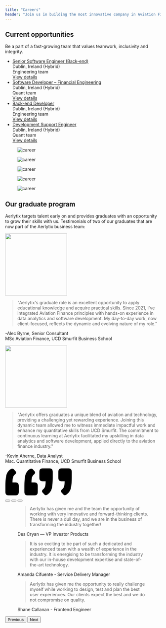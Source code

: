```yaml
---
title: "Careers"
header: "Join us in building the most innovative company in Aviation Finance Technology"
---
```


<article class="my-5 py-5">
  <div class="container">
      <div class="w-md-75 w-lg-50 mx-md-auto mb-5 mb-md-9">
        <h2 class="display-3 fw-bold mb-5">Current opportunities</h2>
        <p class="display-7">Be a part of a fast-growing team that values teamwork, inclusivity and integrity.</p>
      </div>
      <ul class="list-group list-group-lg rounded-6" data-cues="slideInUp">
          <li class="list-group-item">
          <div class="row align-items-center">
            <div class="col-md-4 mb-2 mb-md-0">
              <a href="/company/careers/senior-software-engineer-back-end" class="h5">Senior Software Engineer (Back-end)</a>
            </div>
            <div class="col-sm-5 col-md-4 mb-2 mb-sm-0">
              <span>Dublin, Ireland (Hybrid)</span>
            </div>
            <div class="col-sm-5 col-md-2 mb-2 mb-sm-0">
              <span>Engineering team</span>
            </div>
            <div class="col-sm-2 text-sm-end">
              <a class="btn btn-primary" href="/company/careers/senior-software-engineer-back-end">View details <i class="bi-chevron-right small ms-1 small ms-1"></i></a>
            </div>
          </div>
        </li>
        <li class="list-group-item">
          <div class="row align-items-center">
            <div class="col-md-4 mb-2 mb-md-0">
              <a href="/company/careers/software-developer-financial-engineering" class="h5">Software Developer – Financial Engineering</a>
            </div>
            <div class="col-sm-5 col-md-4 mb-2 mb-sm-0">
              <span>Dublin, Ireland (Hybrid)</span>
            </div>
            <div class="col-sm-5 col-md-2 mb-2 mb-sm-0">
              <span>Quant team</span>
            </div>
            <div class="col-sm-2 text-sm-end">
              <a class="btn btn-primary" href="/company/careers/software-developer-financial-engineering">View details <i class="bi-chevron-right small ms-1 small ms-1"></i></a>
            </div>
          </div>
        </li>
        <li class="list-group-item">
          <div class="row align-items-center">
            <div class="col-md-4 mb-2 mb-md-0">
              <a href="/company/careers/back-end-developer" class="h5">Back-end Developer</a>
            </div>
            <div class="col-sm-5 col-md-4 mb-2 mb-sm-0">
              <span>Dublin, Ireland (Hybrid)</span>
            </div>
            <div class="col-sm-5 col-md-2 mb-2 mb-sm-0">
              <span>Engineering team</span>
            </div>
            <div class="col-sm-2 text-sm-end">
              <a class="btn btn-primary" href="/company/careers/back-end-developer">View details <i class="bi-chevron-right small ms-1 small ms-1"></i></a>
            </div>
          </div>
        </li>
         <li class="list-group-item">
          <div class="row align-items-center">
            <div class="col-md-4 mb-2 mb-md-0">
              <a href="/company/careers/development-support-engineer" class="h5">Development Support Engineer</a>
            </div>
            <div class="col-sm-5 col-md-4 mb-2 mb-sm-0">
              <span>Dublin, Ireland (Hybrid)</span>
            </div>
            <div class="col-sm-5 col-md-2 mb-2 mb-sm-0">
              <span>Quant team</span>
            </div>
            <div class="col-sm-2 text-sm-end">
              <a class="btn btn-primary" href="/company/careers/development-support-engineer">View details <i class="bi-chevron-right small ms-1 small ms-1"></i></a>
            </div>
          </div>
        </li>        
      </ul>
  </div>
</article>

<article class="px-5 py-5">
  <div class="my-xl-0 my-4">
            <div class="mx-auto overflow-x-hidden">
               <div class="row row-cols-lg-5 row-cols-md-3 row-cols-2 justify-content-center g-1 mb-lg-7" data-cues="slideInUp">
                  <div class="col">
                     <figure>
                        <img src="/images/company/careers/gallery-photo-1.jpg" alt="career" class="img-fluid">
                     </figure>
                  </div>
                  <div class="col">
                     <figure>
                        <img src="/images/company/careers/gallery-photo-2.png" alt="career" class="img-fluid">
                     </figure>
                  </div>
                  <div class="col">
                     <figure>
                        <img src="/images/company/careers/gallery-photo-3.jpg" alt="career" class="img-fluid">
                     </figure>
                  </div>
                  <div class="col col-md-6">
                     <figure>
                        <img src="/images/company/careers/gallery-photo-4.jpg" alt="career" class="img-fluid">
                     </figure>
                  </div>
                  <div class="col-12 col-md-6">
                     <figure>
                        <img src="/images/company/careers/claudio-leo.png" alt="career" class="img-fluid">
                     </figure>
                  </div>
               </div>
        </div>
    </div>
</article>


<article class="graduates py-5 px5">
<div class="container">
<h2 class="display-3 fw-bold mb-5">Our graduate program</h2>
<p class="display-7 mb-5">Aerlytix targets talent early on and provides graduates with an opportunity to grow their skills with us. Testimonials of two of our graduates that are now part of the Aerlytix business team:</p>

<div class="row mb-2" data-cues="slideInUp">
    <div class="col-md-6">
        <div class="row g-0">
            <div class="col p-4">
                <img class="rounded-3 mb-4" src="/images/company/careers/alec.jpeg" width="200" alt="">
                <blockquote><span class="quote__open">"</span>Aerlytix's graduate role is an excellent opportunity to apply educational knowledge and acquire practical skills. Since 2021, I've integrated Aviation Finance principles with hands-on experience in data analytics and software development. My day-to-day work, now client-focused, reflects the dynamic and evolving nature of my role.<span class="quote__close">"</span></blockquote>
                <p class="fw-bold">-Alec Byrne, Senior Consultant <br />
                MSc Aviation Finance, UCD Smurfit Business School</p>
            </div>            
        </div>
    </div>
    <div class="col-md-6">
        <div class="row g-0">
            <div class="col p-4">
                <img class="rounded-3 mb-4" src="/images/company/careers/kevin.jpg" width="200" alt="">
                <blockquote><span class="quote__open">"</span>Aerlytix offers graduates a unique blend of aviation and technology, providing a challenging yet rewarding experience. Joining this dynamic team allowed me to witness immediate impactful work and enhance my quantitative skills from UCD Smurfit. The commitment to continuous learning at Aerlytix facilitated my upskilling in data analytics and software development, applied directly to the aviation finance industry.<span class="quote__close">"</span></blockquote>
                <p class="fw-bold">-Kevin Aherne, Data Analyst<br />
                Msc. Quantitative Finance, UCD Smurfit Business School</p>
            </div>
        </div>
    </div>
</div>

</div>
</article>

<article class="quotes__primary my-5 py-5">
  <div class="container card" style="padding-bottom:6rem">
    <span class="quotes__primary--left">
      <svg width="106" height="87" viewBox="0 0 106 87" fill="none" xmlns="http://www.w3.org/2000/svg">
        <path
          d="M95.2773 45.3086C102.113 45.3086 105.531 48.9707 105.531 56.295V75.9239C105.531 83.2481 102.113 86.9102 95.2773 86.9102H72.4258C65.5898 86.9102 62.1719 83.2481 62.1719 75.9239V56.295C62.1719 43.6973 63.002 33.1504 64.6621 24.6543C66.3223 16.0606 70.5703 9.12699 77.4062 3.85355C82.3867 0.0449567 86.293 -0.345668 89.125 2.68168L94.6914 8.68754C98.207 12.3985 97.6699 16.0606 93.0801 19.6739C89.9551 22.1153 87.8555 25.2891 86.7812 29.1953C85.707 33.1016 85.1699 38.4727 85.1699 45.3086H95.2773ZM33.7539 45.3086C40.5898 45.3086 44.0078 48.9707 44.0078 56.295V75.9239C44.0078 83.2481 40.5898 86.9102 33.7539 86.9102H10.9023C4.06641 86.9102 0.648438 83.2481 0.648438 75.9239V56.295C0.648438 43.6973 1.47852 33.1504 3.13867 24.6543C4.79883 16.0606 9.04688 9.12699 15.8828 3.85355C20.8633 0.0449567 24.7695 -0.345668 27.6016 2.68168L33.168 8.68754C36.6836 12.3985 36.1465 16.0606 31.5566 19.6739C28.4316 22.1153 26.332 25.2891 25.2578 29.1953C24.1836 33.1016 23.6465 38.4727 23.6465 45.3086H33.7539Z"
          fill="black" />
      </svg>
    </span>
    <span class="quotes__primary--right">
      <svg width="106" height="88" viewBox="0 0 106 88" fill="none" xmlns="http://www.w3.org/2000/svg">
        <path
          d="M72.4258 42.5625C65.5898 42.5625 62.1719 38.9004 62.1719 31.5762V11.9473C62.1719 4.62305 65.5898 0.960938 72.4258 0.960938H95.2773C102.113 0.960938 105.531 4.62305 105.531 11.9473V31.5762C105.531 44.1738 104.701 54.7695 103.041 63.3633C101.381 71.8594 97.1328 78.7441 90.2969 84.0176C85.3164 87.8262 81.4102 88.2168 78.5781 85.1895L73.0117 79.1836C69.4961 75.4727 70.0332 71.8105 74.623 68.1973C77.748 65.7559 79.8477 62.582 80.9219 58.6758C81.9961 54.7695 82.5332 49.3984 82.5332 42.5625H72.4258ZM10.9023 42.5625C4.06641 42.5625 0.648438 38.9004 0.648438 31.5762V11.9473C0.648438 4.62305 4.06641 0.960938 10.9023 0.960938H33.7539C40.5898 0.960938 44.0078 4.62305 44.0078 11.9473V31.5762C44.0078 44.1738 43.1777 54.7695 41.5176 63.3633C39.8574 71.8594 35.6094 78.7441 28.7734 84.0176C23.793 87.8262 19.8867 88.2168 17.0547 85.1895L11.4883 79.1836C7.97266 75.4727 8.50977 71.8105 13.0996 68.1973C16.2246 65.7559 18.3242 62.582 19.3984 58.6758C20.4727 54.7695 21.0098 49.3984 21.0098 42.5625H10.9023Z"
          fill="black" />
      </svg>
    </span>
    <div id="carouselExampleDark" class="carousel carousel-team carousel-dark slide mt-5" data-bs-ride="carousel">
      <div class="carousel-indicators">
        <button type="button" data-bs-target="#carouselExampleDark" data-bs-slide-to="0" class="active"
          aria-current="true" aria-label="Slide 1"></button>
        <button type="button" data-bs-target="#carouselExampleDark" data-bs-slide-to="1" aria-label="Slide 2"></button>
        <button type="button" data-bs-target="#carouselExampleDark" data-bs-slide-to="2" aria-label="Slide 3"></button>
      </div>
      <div class="carousel-inner">
        <div class="carousel-item active" data-bs-interval="10000">
          <div class="row align-items-md-center">
            <div class="col-md-12">
              <!-- Blockquote -->
              <figure class="pe-md-7">
                <blockquote class="display-6">Aerlytix has given me and the team the opportunity of working with very innovative and forward-thinking clients. There is never a dull day, and we are in the business of transforming the industry together!</blockquote>
                <figcaption class="blockquote-footer">
                  <div class="d-flex align-items-center">
                    <div class="flex-grow-1 ms-3 ms-md-0 fw-bold">
                      Des Cryan
                      <span class="blockquote-footer-source"> — VP Investor Products</span>
                    </div>
                  </div>
                </figcaption>
              </figure>
            </div>
          </div> <!-- end of row  -->
        </div>
        <div class="carousel-item" data-bs-interval="2000">
          <div class="row align-items-md-center">
            <div class="col-md-12">
              <!-- Blockquote -->
              <figure class="pe-md-7">
                <blockquote class="display-6">It is so exciting to be part of such a dedicated and experienced team with a wealth of experience in the industry. It is energising to be transforming the industry with our in-house development expertise and state-of-the-art technology.</blockquote>
                <figcaption class="blockquote-footer">
                  <div class="d-flex align-items-center">
                    <div class="flex-grow-1 ms-3 ms-md-0 fw-bold">
                      Amanda Cifuente
                      <span class="blockquote-footer-source"> - Service Delivery Manager</span>
                    </div>
                  </div>
                </figcaption>
              </figure>
            </div>
          </div> <!-- end of row  -->
        </div>
        <div class="carousel-item">
          <div class="row align-items-md-center">
            <div class="col-md-12">
              <figure class="pe-md-7">
                <blockquote class="display-6">Aerlytix has given me the opportunity to really challenge myself while working to design, test and plan the best user experiences. Our clients expect the best and we do not compromise on quality.</blockquote>
                <figcaption class="blockquote-footer">
                  <div class="d-flex align-items-center">
                    <div class="flex-grow-1 ms-3 ms-md-0 fw-bold">
                      Shane Callanan
                      <span class="blockquote-footer-source"> - Frontend Engineer</span>
                    </div>
                  </div>
                </figcaption>
              </figure>
            </div>
          </div> <!-- end of row  -->
        </div>
      </div>
      <button class="carousel-control-prev" style="left:-40px" type="button" data-bs-target="#carouselExampleDark"
        data-bs-slide="prev">
        <span class="carousel-control-prev-icon" aria-hidden="true"></span>
        <span class="visually-hidden">Previous</span>
      </button>
      <button class="carousel-control-next" style="right:-40px" type="button" data-bs-target="#carouselExampleDark"
        data-bs-slide="next">
        <span class="carousel-control-next-icon" aria-hidden="true"></span>
        <span class="visually-hidden">Next</span>
      </button>
    </div>
  </div>
</article>
